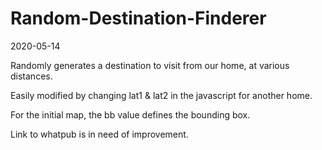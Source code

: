 # Random-Destination-Finderer
2020-05-14

Randomly generates a destination to visit from our home, at various distances.

Easily modified by changing lat1 & lat2 in the javascript for another home.

For the initial map, the bb value defines the bounding box.

Link to whatpub is in need of improvement.

